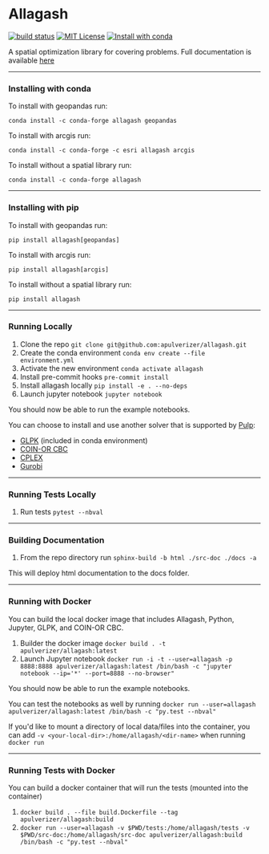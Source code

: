 # Allagash 

[![build status](https://github.com/apulverizer/allagash/workflows/Build/badge.svg)](https://github.com/apulverizer/allagash/actions)
[![MIT License](https://anaconda.org/conda-forge/allagash/badges/license.svg)](LICENSE)
[![Install with conda](https://anaconda.org/conda-forge/allagash/badges/version.svg)](https://anaconda.org/conda-forge/allagash)

A spatial optimization library for covering problems. Full documentation is available [here](https://apulverizer.github.io/allagash)

----

### Installing with conda

To install with geopandas run:

`conda install -c conda-forge allagash geopandas`

To install with arcgis run:

`conda install -c conda-forge -c esri allagash arcgis`

To install without a spatial library run:

`conda install -c conda-forge allagash`

----

### Installing with pip

To install with geopandas run:

`pip install allagash[geopandas]`

To install with arcgis run:

`pip install allagash[arcgis]`

To install without a spatial library run:

`pip install allagash`

----

### Running Locally
1. Clone the repo `git clone git@github.com:apulverizer/allagash.git`
2. Create the conda environment `conda env create --file environment.yml`
3. Activate the new environment `conda activate allagash`
4. Install pre-commit hooks `pre-commit install`
5. Install allagash locally `pip install -e . --no-deps`
6. Launch jupyter notebook `jupyter notebook`

You should now be able to run the example notebooks.

You can choose to install and use another solver that is supported by [Pulp](https://github.com/coin-or/pulp):
- [GLPK](https://www.gnu.org/software/glpk/) (included in conda environment)
- [COIN-OR CBC](https://github.com/coin-or/Cbc)
- [CPLEX](https://www.ibm.com/analytics/cplex-optimizer)
- [Gurobi](https://www.gurobi.com/)

----

### Running Tests Locally
1. Run tests `pytest --nbval`

----

### Building Documentation
1. From the repo directory run `sphinx-build -b html ./src-doc ./docs -a`

This will deploy html documentation to the docs folder.

----

### Running with Docker
You can build the local docker image that includes Allagash, Python, Jupyter, GLPK, and COIN-OR CBC.

1. Builder the docker image `docker build . -t apulverizer/allagash:latest`
2. Launch Jupyter notebook `docker run -i -t --user=allagash -p 8888:8888 apulverizer/allagash:latest /bin/bash -c "jupyter notebook --ip='*' --port=8888 --no-browser"`

You should now be able to run the example notebooks.

You can test the notebooks as well by running `docker run --user=allagash apulverizer/allagash:latest /bin/bash -c "py.test --nbval"`

If you'd like to mount a directory of local data/files into the container, you can add `-v <your-local-dir>:/home/allagash/<dir-name>` when running `docker run`

----

### Running Tests with Docker
You can build a docker container that will run the tests (mounted into the container)

1. `docker build . --file build.Dockerfile --tag apulverizer/allagash:build`
2. `docker run --user=allagash -v $PWD/tests:/home/allagash/tests -v $PWD/src-doc:/home/allagash/src-doc apulverizer/allagash:build /bin/bash -c "py.test --nbval"`
